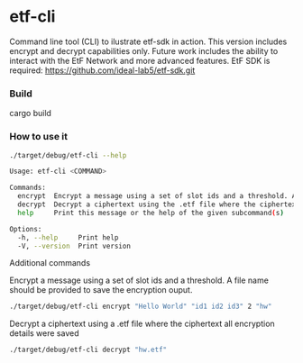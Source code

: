 # etf-cli
Command line tool (CLI) to ilustrate etf-sdk in action. This version includes encrypt and decrypt capabilities only. Future work includes the ability to interact with the EtF Network and more advanced features. EtF SDK is required: https://github.com/ideal-lab5/etf-sdk.git

### Build
cargo build

### How to use it

```bash
./target/debug/etf-cli --help

Usage: etf-cli <COMMAND>

Commands:
  encrypt  Encrypt a message using a set of slot ids and a threshold. A file name should be provided to save the encryption ouput
  decrypt  Decrypt a ciphertext using the .etf file where the ciphertext all encryption details were saved>
  help     Print this message or the help of the given subcommand(s)

Options:
  -h, --help     Print help
  -V, --version  Print version
```

Additional commands

Encrypt a message using a set of slot ids and a threshold. A file name should be provided to save the encryption ouput.
```bash
./target/debug/etf-cli encrypt "Hello World" "id1 id2 id3" 2 "hw"
```

Decrypt a ciphertext using a .etf file where the ciphertext all encryption details were saved
```bash
./target/debug/etf-cli decrypt "hw.etf"
```